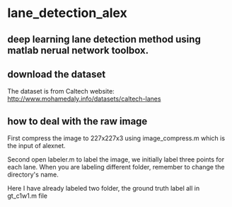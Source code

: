 # lane_detection_alex
## deep learning lane detection method using matlab nerual network toolbox.
## download the dataset
The dataset is from Caltech website: http://www.mohamedaly.info/datasets/caltech-lanes
## how to deal with the raw image
First compress the image to 227x227x3 using image_compress.m which is the input of alexnet.

Second open labeler.m to label the image, we initially label three points for each lane. When you are labeling different folder, remember to change the directory's name.

Here I have already labeled two folder, the ground truth label all in gt_c1w1.m file
